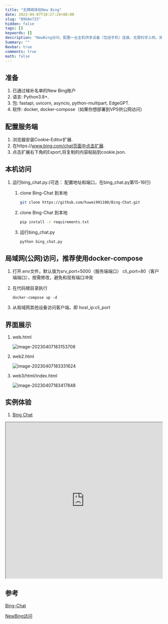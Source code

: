 ```yaml
---
title: "无障碍体验New Bing"
date: 2023-04-07T10:27:24+08:00
slug: "B9b0e725"
hidden: false
tags: []
keywords: []
description: "NewBing访问，配置一台主机供多设备（包括手机）连接，无需科学上网，简单写个分享"
Summary: ""
Navbar: true
comments: true
math: false
---
```




<!--more-->

## 准备

1. 已通过候补名单的New Bing账户
2. 语言: Python3.8+.
3. 包: fastapi, uvicorn, asyncio, python-multipart, EdgeGPT.
4. 软件: docker, docker-compose（如果你想部署到VPS供公网访问）

## 配置服务端

1. 浏览器安装Cookie-Editor扩展.
2. 在https://www.bing.com/chat页面中点击扩展.
3. 点击扩展右下角的Export,将复制的内容粘贴到cookie.json.

## 本机访问

1. 运行bing_chat.py.(可选： 配置地址和端口，在bing_chat.py第15-16行) 

   1. clone Bing-Chat 到本地

      ```sh
      git clone https://github.com/huwei901108/Bing-Chat.git
      ```

   2. clone Bing-Chat 到本地

      ```sh
      pip install -r requirements.txt
      ```

   3. 运行bing_chat.py
   
      ```sh
      python bing_chat.py
      ```
   

## 局域网(公网)访问，推荐使用docker-compose

1. 打开.env文件，默认值为srv_port=5000（服务端端口） cli_port=80（客户端端口），按需修改，避免和现有端口冲突

2. 在代码根目录执行

   ```
   docker-compose up -d
   ```

3. 从局域网其他设备访问客户端，即 host_ip:cli_port

## 界面展示

1. web.html

   ![image-20230407183153708](tqVG4A5.png)

2. web2.html

   ![image-20230407183331624](qo9HLSJ.png)

3. web3/html/index.html 

   ![image-20230407183417848](9Yc1sq4.png)

## 实例体验

1. [Bing Chat](http://demo.sswin.xyz/)

<iframe src="http://demo.wssss.one/" width="100%" height="500px"></iframe>

## 参考

[Bing-Chat](https://github.com/huwei901108/Bing-Chat)

[NewBing访问](https://www.bilibili.com/read/cv22505800)


